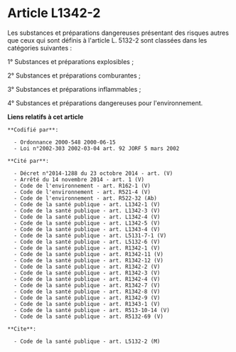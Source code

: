 # Article L1342-2

Les substances et préparations dangereuses présentant des risques autres que ceux qui sont définis à l'article L. 5132-2 sont
classées dans les catégories suivantes :

1° Substances et préparations explosibles ;

2° Substances et préparations comburantes ;

3° Substances et préparations inflammables ;

4° Substances et préparations dangereuses pour l'environnement.

**Liens relatifs à cet article**

	**Codifié par**:

	  - Ordonnance 2000-548 2000-06-15
	  - Loi n°2002-303 2002-03-04 art. 92 JORF 5 mars 2002

	**Cité par**:

	  - Décret n°2014-1288 du 23 octobre 2014 - art. (V)
	  - Arrêté du 14 novembre 2014 - art. 1 (V)
	  - Code de l'environnement - art. R162-1 (V)
	  - Code de l'environnement - art. R521-4 (V)
	  - Code de l'environnement - art. R522-32 (Ab)
	  - Code de la santé publique - art. L1342-1 (V)
	  - Code de la santé publique - art. L1342-3 (V)
	  - Code de la santé publique - art. L1342-4 (V)
	  - Code de la santé publique - art. L1342-5 (V)
	  - Code de la santé publique - art. L1343-4 (V)
	  - Code de la santé publique - art. L5131-7-1 (V)
	  - Code de la santé publique - art. L5132-6 (V)
	  - Code de la santé publique - art. R1342-1 (V)
	  - Code de la santé publique - art. R1342-11 (V)
	  - Code de la santé publique - art. R1342-12 (V)
	  - Code de la santé publique - art. R1342-2 (V)
	  - Code de la santé publique - art. R1342-3 (V)
	  - Code de la santé publique - art. R1342-4 (V)
	  - Code de la santé publique - art. R1342-7 (V)
	  - Code de la santé publique - art. R1342-8 (V)
	  - Code de la santé publique - art. R1342-9 (V)
	  - Code de la santé publique - art. R1343-1 (V)
	  - Code de la santé publique - art. R513-10-14 (V)
	  - Code de la santé publique - art. R5132-69 (V)

	**Cite**:

	  - Code de la santé publique - art. L5132-2 (M)
